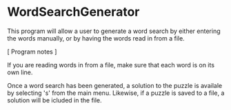 # WordSearchGenerator
This program will allow a user to generate a word search by either entering the words manually, or by having the words read in from a file. 

[ Program notes ]

If you are reading words in from a file, make sure that each word is on its own line.

Once a word search has been generated, a solution to the puzzle is availale by selecting 's' from the main menu. Likewise, if a puzzle is saved to a file, a solution will be icluded in the file.



